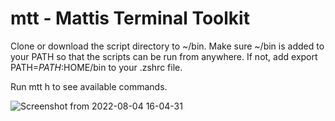# mtt - Mattis Terminal Toolkit

Clone or download the script directory to ~/bin.
Make sure ~/bin is added to your PATH so that the scripts can be run from anywhere.
If not, add export PATH=$PATH:$HOME/bin to your .zshrc file.  
  
Run mtt h to see available commands.

![Screenshot from 2022-08-04 16-04-31](https://user-images.githubusercontent.com/9746127/182867517-fbb06ec3-6be4-428b-a9df-7abe599d4f05.png)
